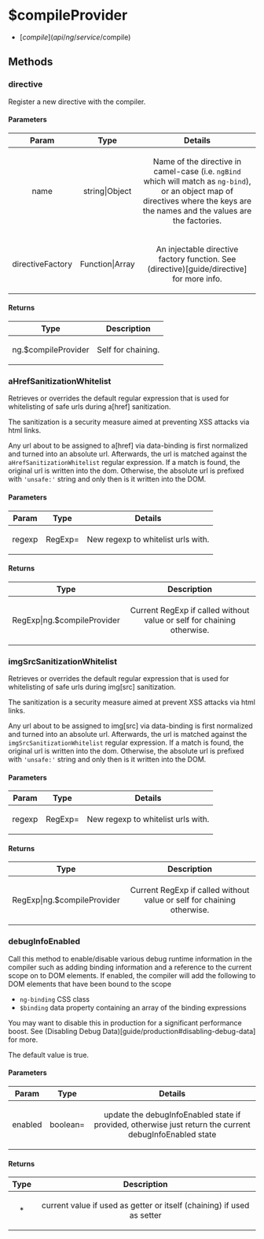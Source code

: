 



# $compileProvider


* [$compile](api/ng/service/$compile)
















  




## Methods
### directive
Register a new directive with the compiler.


#### Parameters

| Param | Type | Details |
| :--: | :--: | :--: |
| name | string&#124;Object | <p>Name of the directive in camel-case (i.e. <code>ngBind</code> which will match as <code>ng-bind</code>), or an object map of directives where the keys are the names and the values are the factories.</p>  |
| directiveFactory | Function&#124;Array | <p>An injectable directive factory function. See (directive)[guide/directive] for more info.</p>  |




#### Returns</h4>

| Type | Description |
| :--: | :--: |
| ng.$compileProvider | <p>Self for chaining.</p>  |




### aHrefSanitizationWhitelist
Retrieves or overrides the default regular expression that is used for whitelisting of safe
urls during a[href] sanitization.

The sanitization is a security measure aimed at preventing XSS attacks via html links.

Any url about to be assigned to a[href] via data-binding is first normalized and turned into
an absolute url. Afterwards, the url is matched against the `aHrefSanitizationWhitelist`
regular expression. If a match is found, the original url is written into the dom. Otherwise,
the absolute url is prefixed with `'unsafe:'` string and only then is it written into the DOM.


#### Parameters

| Param | Type | Details |
| :--: | :--: | :--: |
| regexp | RegExp= | <p>New regexp to whitelist urls with.</p>  |




#### Returns</h4>

| Type | Description |
| :--: | :--: |
| RegExp&#124;ng.$compileProvider | <p>Current RegExp if called without value or self for chaining otherwise.</p>  |




### imgSrcSanitizationWhitelist
Retrieves or overrides the default regular expression that is used for whitelisting of safe
urls during img[src] sanitization.

The sanitization is a security measure aimed at prevent XSS attacks via html links.

Any url about to be assigned to img[src] via data-binding is first normalized and turned into
an absolute url. Afterwards, the url is matched against the `imgSrcSanitizationWhitelist`
regular expression. If a match is found, the original url is written into the dom. Otherwise,
the absolute url is prefixed with `'unsafe:'` string and only then is it written into the DOM.


#### Parameters

| Param | Type | Details |
| :--: | :--: | :--: |
| regexp | RegExp= | <p>New regexp to whitelist urls with.</p>  |




#### Returns</h4>

| Type | Description |
| :--: | :--: |
| RegExp&#124;ng.$compileProvider | <p>Current RegExp if called without value or self for chaining otherwise.</p>  |




### debugInfoEnabled
Call this method to enable/disable various debug runtime information in the compiler such as adding
binding information and a reference to the current scope on to DOM elements.
If enabled, the compiler will add the following to DOM elements that have been bound to the scope
* `ng-binding` CSS class
* `$binding` data property containing an array of the binding expressions

You may want to disable this in production for a significant performance boost. See
(Disabling Debug Data)[guide/production#disabling-debug-data] for more.

The default value is true.


#### Parameters

| Param | Type | Details |
| :--: | :--: | :--: |
| enabled | boolean= | <p>update the debugInfoEnabled state if provided, otherwise just return the current debugInfoEnabled state</p>  |




#### Returns</h4>

| Type | Description |
| :--: | :--: |
| * | <p>current value if used as getter or itself (chaining) if used as setter</p>  |










